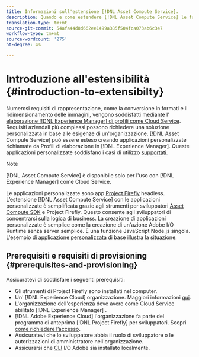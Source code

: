 ```yaml
---
title: Informazioni sull'estensione [!DNL Asset Compute Service].
description: Quando e come estendere [!DNL Asset Compute Service] le funzionalità per l’elaborazione delle risorse personalizzata.
translation-type: tm+mt
source-git-commit: 54afa44d8d662ee1499a385f504fca073ab6c347
workflow-type: tm+mt
source-wordcount: '275'
ht-degree: 4%

---
```



# Introduzione all&#39;estensibilità {#introduction-to-extensibilty}

Numerosi requisiti di rappresentazione, come la conversione in formati e il ridimensionamento delle immagini, vengono soddisfatti mediante l’ [elaborazione [!DNL Experience Manager] di profili come Cloud Service](https://docs.adobe.com/content/help/en/experience-manager-cloud-service/assets/asset-microservices-overview.html). Requisiti aziendali più complessi possono richiedere una soluzione personalizzata in base alle esigenze di un&#39;organizzazione. [!DNL Asset Compute Service] può essere esteso creando applicazioni personalizzate richiamate da Profili di elaborazione in [!DNL Experience Manager]. Queste applicazioni personalizzate soddisfano i casi di utilizzo [supportati](https://docs.adobe.com/content/help/it-IT/experience-manager-cloud-service/assets/manage/asset-microservices-configure-and-use.html).

>[!NOTE]
>
>[!DNL Asset Compute Service] è disponibile solo per l&#39;uso con [!DNL Experience Manager] come Cloud Service.

Le applicazioni personalizzate sono app [Project Firefly](https://github.com/AdobeDocs/project-firefly) headless. L’estensione [!DNL Asset Compute Service] con le applicazioni personalizzate è semplificata grazie agli strumenti per sviluppatori [Asset Compute SDK](https://github.com/adobe/asset-compute-sdk) e Project Firefly. Questo consente agli sviluppatori di concentrarsi sulla logica di business. La creazione di applicazioni personalizzate è semplice come la creazione di un&#39;azione Adobe I/O Runtime senza server semplice. È una funzione JavaScript Node.js singola. L&#39;esempio [di applicazione personalizzata](https://github.com/adobe/asset-compute-example-workers/blob/master/projects/worker-basic/worker-basic.js) di base illustra la situazione.

## Prerequisiti e requisiti di provisioning {#prerequisites-and-provisioning}

Assicuratevi di soddisfare i seguenti prerequisiti:

* Gli strumenti di Project Firefly sono installati nel computer.
* Un&#39; [!DNL Experience Cloud] organizzazione. Maggiori informazioni [qui](https://github.com/AdobeDocs/project-firefly/blob/master/getting_started/setup.md#acquire-access-and-credentials).
* L&#39;organizzazione dell&#39;esperienza deve avere come Cloud Service abilitato [!DNL Experience Manager] .
* [!DNL Adobe Experience Cloud] l&#39;organizzazione fa parte del programma di anteprima [!DNL Project Firefly] per sviluppatori. Scopri [come richiedere l’accesso](https://github.com/AdobeDocs/project-firefly/blob/master/overview/getting_access.md).
* Assicuratevi che lo sviluppatore abbia il ruolo di sviluppatore o le autorizzazioni di amministratore nell&#39;organizzazione.
* Assicurarsi che [CLI](https://github.com/adobe/aio-cli) I/O Adobe sia installato localmente.

<!-- TBD for later:

* What all accesses and licenses are required?
* What all permissions are required to create, debug, and deploy custom applications?
* How do developers get access and provision the required apps?
* What is repository management?
* Anything on security and data transfer?
* What about handling personal or sensitive information?
* Custom application SLA is dependent on SLAs of various services it depends on.
* Document how the devs can get to know the KPIs of their custom applications. The KPIs are dependent on the performance at Adobe's side, amongst other things.
-->

